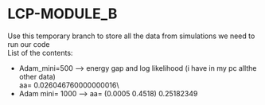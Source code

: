 # LCP-MODULE_B
Use this temporary branch to store all the data from simulations we need to run our code \
List of the contents:
- Adam_mini=500 --> energy gap and log likelihood (i have in my pc allthe other data)\
                    aa= 0.026046760000000016\
- Adam mini= 1000 --> aa= (0.0005 0.4518) 0.25182349
